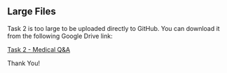 ## Large Files

Task 2 is too large to be uploaded directly to GitHub. You can download it from the following Google Drive link:

[Task 2 - Medical Q&A](https://drive.google.com/drive/folders/1GE8s72rFkapLH8D4Daf9tK55CnTvTMnV)

Thank You!
